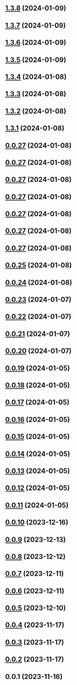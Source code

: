 

## [1.3.8](https://github.com/safekids-ai/ml-models/compare/1.3.7...1.3.8) (2024-01-09)

## [1.3.7](https://github.com/safekids-ai/ml-models/compare/1.3.6...1.3.7) (2024-01-09)

## [1.3.6](https://github.com/safekids-ai/ml-models/compare/1.3.5...1.3.6) (2024-01-09)

## [1.3.5](https://github.com/safekids-ai/ml-models/compare/1.3.4...1.3.5) (2024-01-09)

## [1.3.4](https://github.com/safekids-ai/ml-models/compare/1.3.3...1.3.4) (2024-01-08)

## [1.3.3](https://github.com/safekids-ai/ml-models/compare/1.3.2...1.3.3) (2024-01-08)

## [1.3.2](https://github.com/safekids-ai/ml-models/compare/1.3.1...1.3.2) (2024-01-08)

## [1.3.1](https://github.com/safekids-ai/ml-models/compare/0.0.27...1.3.1) (2024-01-08)

## [0.0.27](https://github.com/safekids-ai/ml-models/compare/0.0.25...0.0.27) (2024-01-08)

## [0.0.27](https://github.com/safekids-ai/ml-models/compare/0.0.25...0.0.27) (2024-01-08)

## [0.0.27](https://github.com/safekids-ai/ml-models/compare/0.0.25...0.0.27) (2024-01-08)

## [0.0.27](https://github.com/safekids-ai/ml-models/compare/0.0.25...0.0.27) (2024-01-08)

## [0.0.27](https://github.com/safekids-ai/ml-models/compare/0.0.25...0.0.27) (2024-01-08)

## [0.0.27](https://github.com/safekids-ai/ml-models/compare/0.0.25...0.0.27) (2024-01-08)

## [0.0.27](https://github.com/safekids-ai/ml-models/compare/0.0.25...0.0.27) (2024-01-08)

## [0.0.25](https://github.com/safekids-ai/ml-models/compare/0.0.24...0.0.25) (2024-01-08)

## [0.0.24](https://github.com/safekids-ai/ml-models/compare/0.0.23...0.0.24) (2024-01-08)

## [0.0.23](https://github.com/safekids-ai/ml-models/compare/0.0.22...0.0.23) (2024-01-07)

## [0.0.22](https://github.com/safekids-ai/ml-models/compare/0.0.21...0.0.22) (2024-01-07)

## [0.0.21](https://github.com/safekids-ai/ml-models/compare/0.0.20...0.0.21) (2024-01-07)

## [0.0.20](https://github.com/safekids-ai/ml-models/compare/0.0.19...0.0.20) (2024-01-07)

## [0.0.19](https://github.com/safekids-ai/ml-models/compare/0.0.18...0.0.19) (2024-01-05)

## [0.0.18](https://github.com/safekids-ai/ml-models/compare/0.0.17...0.0.18) (2024-01-05)

## [0.0.17](https://github.com/safekids-ai/ml-models/compare/0.0.16...0.0.17) (2024-01-05)

## [0.0.16](https://github.com/safekids-ai/ml-models/compare/0.0.15...0.0.16) (2024-01-05)

## [0.0.15](https://github.com/safekids-ai/ml-models/compare/0.0.14...0.0.15) (2024-01-05)

## [0.0.14](https://github.com/safekids-ai/ml-models/compare/0.0.13...0.0.14) (2024-01-05)

## [0.0.13](https://github.com/safekids-ai/ml-models/compare/0.0.12...0.0.13) (2024-01-05)

## [0.0.12](https://github.com/safekids-ai/ml-models/compare/0.0.11...0.0.12) (2024-01-05)

## [0.0.11](https://github.com/safekids-ai/ml-models/compare/0.0.10...0.0.11) (2024-01-05)

## [0.0.10](https://github.com/safekids-ai/ml-models/compare/0.0.9...0.0.10) (2023-12-16)

## [0.0.9](https://github.com/safekids-ai/ml-models/compare/0.0.8...0.0.9) (2023-12-13)

## [0.0.8](https://github.com/safekids-ai/ml-models/compare/0.0.7...0.0.8) (2023-12-12)

## [0.0.7](https://github.com/safekids-ai/ml-models/compare/0.0.6...0.0.7) (2023-12-11)

## [0.0.6](https://github.com/safekids-ai/ml-models/compare/0.0.5...0.0.6) (2023-12-11)

## [0.0.5](https://github.com/safekids-ai/ml-models/compare/0.0.4...0.0.5) (2023-12-10)

## [0.0.4](https://github.com/safekids-ai/ml-models/compare/0.0.3...0.0.4) (2023-11-17)

## [0.0.3](https://github.com/safekids-ai/ml-models/compare/0.0.2...0.0.3) (2023-11-17)

## [0.0.2](https://github.com/safekids-ai/ml-models/compare/0.0.1...0.0.2) (2023-11-17)

## 0.0.1 (2023-11-16)
